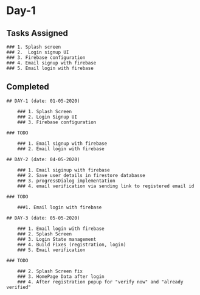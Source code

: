 # Day-1

## Tasks Assigned

    ### 1. Splash screen
    ### 2.  Login signup UI
    ### 3. Firebase configuration
    ### 4. Email signup with firebase
    ### 5. Email login with firebase

## Completed

    ## DAY-1 (date: 01-05-2020)

        ### 1. Splash Screen
        ### 2. Login Signup UI
        ### 3. Firebase configuration

    ### TODO

        ### 1. Email signup with firebase
        ### 2. Email login with firebase

    ## DAY-2 (date: 04-05-2020)

        ### 1. Email siginup with firebase
        ### 2. Save user details in firestore databasse
        ### 3. progressDialog implementation
        ### 4. email verification via sending link to registered email id

    ### TODO

        ###1. Email login with firebase

    ## DAY-3 (date: 05-05-2020)

        ### 1. Email login with firebase
        ### 2. Splash Screen
        ### 3. Login State management
        ### 4. Build Fixes (registration, login)
        ### 5. Email verification

    ### TODO

        ### 2. Splash Screen fix
        ### 3. HomePage Data after login
        ### 4. After registration popup for "verify now" and "already verified"


